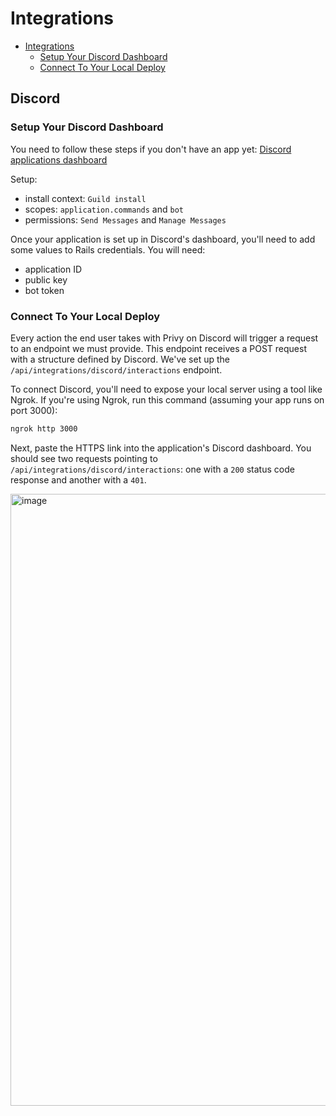 # Integrations

- [Integrations](#integrations)
  - [Setup Your Discord Dashboard](#setup-your-discord-dashboard)
  - [Connect To Your Local Deploy](#connect-to-your-local-deploy)

## Discord

### Setup Your Discord Dashboard

You need to follow these steps if you don't have an app yet: [Discord applications dashboard](https://discord.com/developers/applications)

Setup:

- install context: `Guild install`
- scopes: `application.commands` and `bot`
- permissions: `Send Messages` and `Manage Messages`

Once your application is set up in Discord's dashboard, you'll need to add some values to Rails credentials. You will need:

- application ID
- public key
- bot token

### Connect To Your Local Deploy

Every action the end user takes with Privy on Discord will trigger a request to an endpoint we must provide. This endpoint receives a POST request with a structure defined by Discord. We've set up the `/api/integrations/discord/interactions` endpoint.

To connect Discord, you'll need to expose your local server using a tool like Ngrok. If you're using Ngrok, run this command (assuming your app runs on port 3000):

```bash
ngrok http 3000
```

Next, paste the HTTPS link into the application's Discord dashboard. You should see two requests pointing to `/api/integrations/discord/interactions`: one with a `200` status code response and another with a `401`.

<img width="979" alt="image" src="https://github.com/user-attachments/assets/de7df0f3-478b-4507-8722-b9550820caa2">